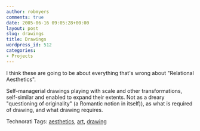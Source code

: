 ```yaml
---
author: robmyers
comments: true
date: 2005-06-16 09:05:28+00:00
layout: post
slug: drawings
title: Drawings
wordpress_id: 512
categories:
- Projects
---
```


  
I think these are going to be about everything that's wrong about "Relational Aesthetics".  


  
Self-managerial drawings playing with scale and other transformations, self-similar and enabled to expand their extents. Not as a dreary "questioning of originality" (a Romantic notion in itself)), as what is required of drawing, and what drawing requires.  


Technorati Tags: [aesthetics](http://technorati.com/tag/aesthetics), [art](http://technorati.com/tag/art), [drawing](http://technorati.com/tag/drawing)

  


